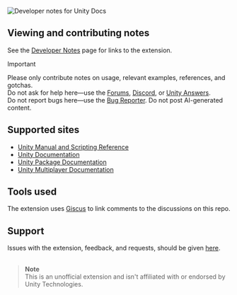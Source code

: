 ![Developer notes for Unity Docs](https://user-images.githubusercontent.com/21963717/177724481-a3930466-4d8a-44f1-a222-82b0ff51561c.png)

## Viewing and contributing notes
See the [Developer Notes](https://github.com/Developer-Notes-Extension) page for links to the extension.
 
> [!IMPORTANT] 
> Please only contribute notes on usage, relevant examples, references, and gotchas.  
> Do not ask for help here—use the [Forums](https://forum.unity.com/), [Discord](https://discord.gg/unity), or [Unity Answers](https://answers.unity.com/).  
> Do not report bugs here—use the [Bug Reporter](https://unity3d.com/unity/qa/bug-reporting).
> Do not post AI-generated content.

## Supported sites
- [Unity Manual and Scripting Reference](https://docs.unity3d.com/)
- [Unity Documentation](https://docs.unity.com/)
- [Unity Package Documentation](https://docs.unity3d.com/Manual/pack-keys.html)
- [Unity Multiplayer Documentation](https://docs-multiplayer.unity3d.com/)

## Tools used
The extension uses [Giscus](https://github.com/giscus/giscus) to link comments to the discussions on this repo.

## Support
Issues with the extension, feedback, and requests, should be given [here](https://github.com/orgs/Developer-Notes-Extension/discussions).
<br><br>

> **Note**  
> This is an unofficial extension and isn't affiliated with or endorsed by Unity Technologies.
